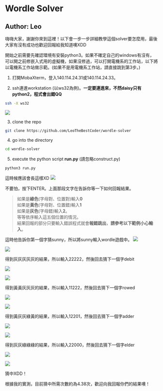 # Wordle Solver
## Author: Leo

嗨嗨大家，謝謝你來到這裡！以下會一步一步詳細教學這個solver要怎麼用，最後大家有沒有成功也歡迎回報給我知道噢XDD

開始之前需要先確認環境有安裝python3。如果不確定自己的windows有沒有，可以開之前修嵌入式用的虛擬機，如果沒修過，可以打開電機系的工作站，以下將以電機系工作站做示範。(如果不是用電機系工作站，請直接跳到第3步。)

1. 打開MobaXterm，登入140.114.24.31或140.114.24.33。

2. ssh連進workstation (以ws32為例)。**一定要連進來，不然daisy只有python2，程式會出錯QQ**
```bash
ssh -X ws32
```
![](readme_img/img1.png)

3. clone the repo
```bash
git clone https://github.com/LeoTheBestCoder/wordle-solver
```

4. go into the directory
``` bash
cd wordle-solver
```

5. execute the python script **run.py** (請忽略construct.py)
```bash
python3 run.py
```
這時候應該會長這樣XD
![](readme_img/img2.png)

不要怕，按下ENTER。上面那段文字在告訴你等一下如何回報結果。
> 如果是**綠色**(字母對、位置對)輸入**0**</br>
如果是**黃色**(字母對、位置錯)輸入**1**</br>
如果是**灰色**(字母錯)輸入**2**。</br>
等等依序輸入這五個位置的情況。</br>
結果回報的部分只要輸入錯誤程式就會**報錯跳出**，**請參考以下範例小心輸入**。

這時他告訴你第一個字猜sunny，所以將sunny輸入wordle遊戲中。
![](readme_img/img3.png)

![](readme_img/img4.png)


得到灰灰灰灰灰的結果，所以輸入22222，然後回去猜下一個字debit

![](readme_img/img5.png)

![](readme_img/img6.png)

得到黃黃灰灰灰的結果，所以輸入11222，然後回去猜下一個字rowed

![](readme_img/img7.png)

![](readme_img/img8.png)

得到黃灰灰綠黃的結果，所以輸入12201，然後回去猜下一個字adder

![](readme_img/img9.png)

![](readme_img/img10.png)

得到灰灰綠綠綠的結果，所以輸入22000，然後回去猜下一個字elder

![](readme_img/img11.png)

![](readme_img/img12.png)

猜中XDD！

根據我的實測，目前猜中所需次數約為4.38次，歡迎向我回報你們的結果噢！